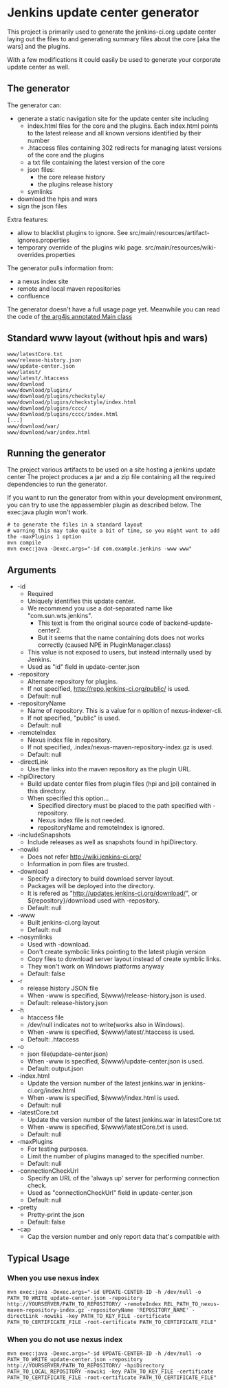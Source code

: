 Jenkins update center generator
===============================

This project is primarily used to generate the jenkins-ci.org update center laying out the files to and generating
summary files about the core [aka the wars] and the plugins.

With a few modifications it could easily be used to generate your corporate update center as well.

The generator
-------------

The generator can:

* generate a static navigation site for the update center site including
    * index.html files for the core and the plugins. Each index.html points to the latest release and all known versions identified by their number
    * .htaccess files containing 302 redirects for managing latest versions of the core and the plugins
    * a txt file containing the latest version of the core
    * json files:
        * the core release history
        * the plugins release history
    * symlinks
* download the hpis and wars
* sign the json files

Extra features:

* allow to blacklist plugins to ignore. See src/main/resources/artifact-ignores.properties
* temporary override of the plugins wiki page. src/main/resources/wiki-overrides.properties

The generator pulls information from:

* a nexus index site
* remote and local maven repositories
* confluence

The generator doesn't have a full usage page yet. Meanwhile you can read the code
of [the arg4js annotated Main class](backend-update-center2/blob/master/src/main/java/org/jvnet/hudson/update_center/Main.java "the Main class")

Standard www layout (without hpis and wars)
-------------------------------------------

    www/latestCore.txt
    www/release-history.json
    www/update-center.json
    www/latest/
    www/latest/.htaccess
    www/download
    www/download/plugins/
    www/download/plugins/checkstyle/
    www/download/plugins/checkstyle/index.html
    www/download/plugins/cccc/
    www/download/plugins/cccc/index.html
    [...]
    www/download/war/
    www/download/war/index.html

Running the generator
---------------------

The project various artifacts to be used on a site hosting a jenkins update center
The project produces a jar and a zip file containing all the required dependencies to run the generator.

If you want to run the generator from within your development environment,
you can try to use the appassembler plugin as described below. The exec:java plugin won't work.

    # to generate the files in a standard layout
    # warning this may take quite a bit of time, so you might want to add the -maxPlugins 1 option
    mvn compile
    mvn exec:java -Dexec.args="-id com.example.jenkins -www www"

Arguments
---------
* -id
	* Required
	* Uniquely identifies this update center.
	* We recommend you use a dot-separated name like "com.sun.wts.jenkins".
		* This text is from the original source code of backend-update-center2.
		* But it seems that the name containing dots does not works correctly (caused NPE in PluginManager.class)
	* This value is not exposed to users, but instead internally used by Jenkins.
	* Used as "id" field in update-center.json
* -repository
	* Alternate repository for plugins.
	* If not specified, http://repo.jenkins-ci.org/public/ is used.
	* Default: null
* -repositoryName
	* Name of repository. This is a value for n opition of nexus-indexer-cli.
	* If not specified, "public" is used.
	* Default: null
* -remoteIndex
	* Nexus index file in repository.
	* If not specified, .index/nexus-maven-repository-index.gz is used.
	* Default: null
* -directLink
	* Use the links into the maven repository as the plugin URL.
* -hpiDirectory
	* Build update center files from plugin files (hpi and jpi) contained in this directory.
	* When specified this option...
		* Specified directory must be placed to the path specified with -repository.
		* Nexus index file is not needed.
		* repositoryName and remoteIndex is ignored.
* -includeSnapshots
	* Include releases as well as snapshots found in hpiDirectory.
* -nowiki
	* Does not refer http://wiki.jenkins-ci.org/
	* Information in pom files are trusted.
* -download
	* Specify a directory to build download server layout.
	* Packages will be deployed into the directory.
	* It is refered as "http://updates.jenkins-ci.org/download/", or ${repository}/download used with -repository.
	* Default: null
* -www
	* Built jenkins-ci.org layout
	* Default: null
* -nosymlinks
	* Used with -download.
	* Don't create symbolic links pointing to the latest plugin version
	* Copy files to download server layout instead of create symblic links.
	* They won't work on Windows platforms anyway
	* Default: false
* -r
	* release history JSON file
	* When -www is specified, $(www)/release-history.json is used.
	* Default: release-history.json
* -h
	* htaccess file
	* /dev/null indicates not to write(works also in Windows).
	* When -www is specified, $(www)/latest/.htaccess is used.
	* Default: .htaccess
* -o
	* json file(update-center.json)
	* When -www is specified, $(www)/update-center.json is used.
	* Default: output.json
* -index.html
	* Update the version number of the latest jenkins.war in jenkins-ci.org/index.html
	* When -www is specified, $(www)/index.html is used.
	* Default: null
* -latestCore.txt
	* Update the version number of the latest jenkins.war in latestCore.txt
	* When -www is specified, $(www)/latestCore.txt is used. 
	* Default: null
* -maxPlugins
	* For testing purposes.
	* Limit the number of plugins managed to the specified number.
	* Default: null
* -connectionCheckUrl
	* Specify an URL of the 'always up' server for performing connection check.
	* Used as "connectionCheckUrl" field in update-center.json
	* Default: null
* -pretty
	* Pretty-print the json
	* Default: false
* -cap
	* Cap the version number and only report data that's compatible with

Typical Usage
-------------

### When you use nexus index

```
mvn exec:java -Dexec.args="-id UPDATE-CENTER-ID -h /dev/null -o PATH_TO_WRITE_update-center.json -repository http://YOURSERVER/PATH_TO_REPOSITORY/ -remoteIndex REL_PATH_TO_nexus-maven-repository-index.gz -repositoryName 'REPOSITORY_NAME' -directLink -nowiki -key PATH_TO_KEY_FILE -certificate PATH_TO_CERTIFICATE_FILE -root-certificate PATH_TO_CERTIFICATE_FILE"
```

### When you do not use nexus index

```
mvn exec:java -Dexec.args="-id UPDATE-CENTER-ID -h /dev/null -o PATH_TO_WRITE_update-center.json -repository http://YOURSERVER/PATH_TO_REPOSITORY/ -hpiDirectory PATH_TO_LOCAL_REPOSITORY -nowiki -key PATH_TO_KEY_FILE -certificate PATH_TO_CERTIFICATE_FILE -root-certificate PATH_TO_CERTIFICATE_FILE"
```

